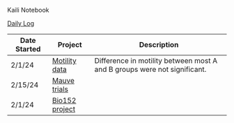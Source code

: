Kaili Notebook

[Daily Log](https://github.com/auchak06/Kaili_Auchampach_Notebook/blob/main/Daily_Log.md)

Date Started|Project|Description
--|--|--
2/1/24|[Motility data](https://github.com/auchak06/Kaili_Auchampach_Notebook/blob/main/Motility_Assay_Data.md)|Difference in motility between most A and B groups were not significant.
2/15/24|[Mauve trials](https://github.com/auchak06/Kaili_Auchampach_Notebook/blob/main/GenomeAlignment_Mauve_Trials.md)|
2/1/24|[Bio152 project](https://github.com/auchak06/Kaili_Auchampach_Notebook/blob/main/Bio152Project.md)|
